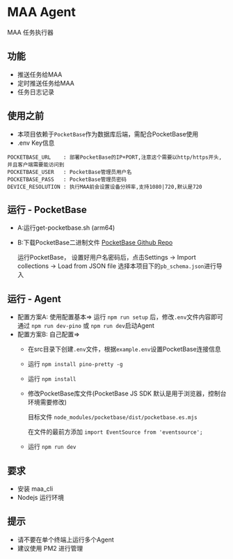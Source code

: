 # MAA Agent 
MAA 任务执行器

## 功能
- 推送任务给MAA
- 定时推送任务给MAA
- 任务日志记录

## 使用之前
- 本项目依赖于`PocketBase`作为数据库后端，需配合PocketBase使用
- .env Key信息
```shell
POCKETBASE_URL    : 部署PocketBase的IP+PORT,注意这个需要以http/https开头,并且客户端需要能访问到
POCKETBASE_USER   : PocketBase管理员用户名
POCKETBASE_PASS   : PocketBase管理员密码
DEVICE_RESOLUTION : 执行MAA前会设置设备分辨率,支持1080|720,默认是720
```

## 运行 - PocketBase
- A:运行get-pocketbase.sh (arm64)
- B:下载PocketBase二进制文件 [PocketBase Github Repo](https://github.com/pocketbase/pocketbase)

  运行PocketBase， 设置好用户名密码后，点击Settings -> Import collections -> Load from JSON file 选择本项目下的`pb_schema.json`进行导入

## 运行 - Agent

- 配置方案A: 使用配置基本=> 运行 `npm run setup` 后，修改`.env`文件内容即可通过 `npm run dev-pino` 或 `npm run dev`启动Agent
- 配置方案B: 自己配置=>
  - 在src目录下创建`.env`文件，根据`example.env`设置PocketBase连接信息
  - 运行 `npm install pino-pretty -g` 
  - 运行 `npm install`
  - 修改PocketBase库文件(PocketBase JS SDK 默认是用于浏览器，控制台环境需要修改)

      目标文件 `node_modules/pocketbase/dist/pocketbase.es.mjs`

      在文件的最前方添加 `import EventSource from 'eventsource';`

  - 运行 `npm run dev`



## 要求
- 安装 maa_cli
- Nodejs 运行环境

## 提示
- 请不要在单个终端上运行多个Agent 
- 建议使用 PM2 进行管理

